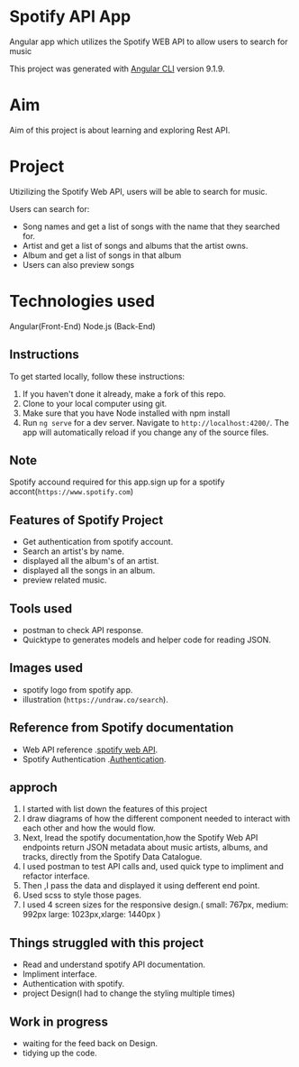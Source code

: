 # Spotify API App

Angular app which utilizes the Spotify WEB API to allow users to search for music

This project was generated with [Angular CLI](https://github.com/angular/angular-cli) version 9.1.9.

# Aim

Aim of this project is about learning and exploring Rest API.

# Project

Utizilizing the Spotify Web API, users will be able to search for music.

Users can search for:

- Song names and get a list of songs with the name that they searched for.
- Artist and get a list of songs and albums that the artist owns.
- Album and get a list of songs in that album
- Users can also preview songs

# Technologies used

Angular(Front-End)
Node.js (Back-End)

## Instructions

To get started locally, follow these instructions:

1. If you haven't done it already, make a fork of this repo.
2. Clone to your local computer using git.
3. Make sure that you have Node installed with npm install
4. Run `ng serve` for a dev server. Navigate to `http://localhost:4200/`. The app will automatically reload if you change any of the source files.

## Note

Spotify accound required for this app.sign up for a spotify accont(`https://www.spotify.com`)

## Features of Spotify Project

- Get authentication from spotify account.
- Search an artist's by name.
- displayed all the album's of an artist.
- displayed all the songs in an album.
- preview related music.

## Tools used

- postman to check API response.
- Quicktype to generates models and helper code for reading JSON.

## Images used

- spotify logo from spotify app.
- illustration (`https://undraw.co/search`).

## Reference from Spotify documentation

- Web API reference .[spotify web API](https://developer.spotify.com/documentation/web-api/).
- Spotify Authentication .[Authentication](https://developer.spotify.com/documentation/general/guides/authorization-guide/).

## approch

1. I started with list down the features of this project
2. I draw diagrams of how the different component needed to interact with each other and how the would flow.
3. Next, Iread the spotify documentation,how the Spotify Web API endpoints return JSON metadata about music artists, albums, and tracks, directly from the Spotify Data Catalogue.
4. I used postman to test API calls and, used quick type to impliment and refactor interface.
5. Then ,I pass the data and displayed it using defferent end point.
6. Used scss to style those pages.
7. I used 4 screen sizes for the responsive design.( small: 767px, medium: 992px large: 1023px,xlarge: 1440px )

## Things struggled with this project

- Read and understand spotify API documentation.
- Impliment interface.
- Authentication with spotify.
- project Design(I had to change the styling multiple times)

## Work in progress

- waiting for the feed back on Design.
- tidying up the code.
